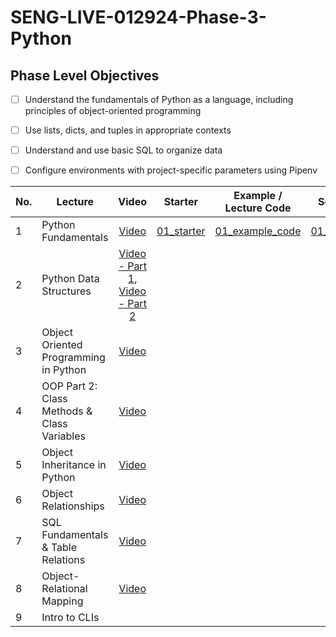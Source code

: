 # SENG-LIVE-012924-Phase-3-Python
## Phase Level Objectives
- [ ] Understand the fundamentals of Python as a language, including principles of object-oriented programming
- [ ] Use lists, dicts, and tuples in appropriate contexts
- [ ] Understand and use basic SQL to organize data
- [ ] Configure environments with project-specific parameters using Pipenv


|No. | Lecture                          | Video 	| Starter 	| Example / Lecture Code 	| Solution 	|
|----|------------------------------	|:-----:	|--------	|---------	|---------	|
|1 | Python Fundamentals                         |[Video](https://www.youtube.com/watch?v=YhY-KYjqRIQ)|[01_starter](https://github.com/RikkuX491/EAST-SE-012924-Phase-3/tree/01_starter)|[01_example_code](https://github.com/RikkuX491/EAST-SE-012924-Phase-3/tree/01_example_code)|[01_solution](https://github.com/RikkuX491/EAST-SE-012924-Phase-3/tree/01_solution)|
|2 | Python Data Structures                      |[Video - Part 1](https://www.youtube.com/watch?v=yfyw6bBcXhk), [Video - Part 2](https://www.youtube.com/watch?v=gU2n71CnpHQ)||||
|3 | Object Oriented Programming in Python       |[Video](https://www.youtube.com/watch?v=2LdMX-x5OdA)||||
|4 | OOP Part 2: Class Methods & Class Variables |[Video](https://www.youtube.com/watch?v=fNDCkmjR2oc)||||
|5 | Object Inheritance in Python                |[Video](https://www.youtube.com/watch?v=njSunUuQ69k)||||
|6 | Object Relationships                        |[Video](https://www.youtube.com/watch?v=s96X7rnCqgw)||||
|7 | SQL Fundamentals & Table Relations          |[Video](https://www.youtube.com/watch?v=bYFwkTGJtSQ)||||
|8 | Object-Relational Mapping                   |[Video](https://www.youtube.com/watch?v=tk8oaRvRzXw)||||
|9 | Intro to CLIs                               |||||